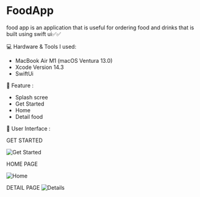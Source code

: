 # FoodApp


food app is an application that is useful for ordering food and drinks that is built using swift ui✅✅

💻 Hardware & Tools I used:

- MacBook Air M1 (macOS Ventura 13.0)
- Xcode Version 14.3
- SwiftUi

🔎 Feature :

- Splash scree
- Get Started
- Home
- Detail food

📱 User Interface :

GET STARTED

![Get Started](https://github.com/Alfiatunmasrifah/FoodApp/assets/54306283/3124e2dd-f1e7-4599-95d1-8d9f8a3d160d)

HOME PAGE

![Home](https://github.com/Alfiatunmasrifah/FoodApp/assets/54306283/a263129e-9bf1-4019-8d40-b70db8d36d6f)

DETAIL PAGE
![Details](https://github.com/Alfiatunmasrifah/FoodApp/assets/54306283/fa05e920-6e67-4203-b6f3-5df77aa6dfa0)


